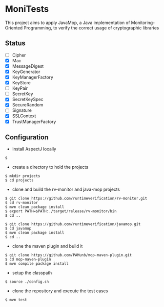 # MoniTests

This project aims to apply JavaMop, a Java implementation of Monitoring-Oriented Programming, to verify the correct usage of cryptographic libraries
## Status 

   * [ ] Cipher
   * [x] Mac
   * [x] MessageDigest
   * [x] KeyGenerator
   * [x] KeyManagerFactory
   * [x] KeyStore 
   * [ ] KeyPair
   * [ ] SecretKey
   * [x] SecretKeySpec
   * [x] SecureRandom
   * [ ] Signature
   * [x] SSLContext
   * [x] TrustManagerFactory

## Configuration

   * Install AspectJ locally

```
$ 
```
   * create a directory to hold the projects

```{shell}
$ mkdir projects
$ cd projects
```

   * clone and build the rv-monitor and java-mop projects
   
```{shell}
$ git clone https://github.com/runtimeverification/rv-monitor.git
$ cd rv-monitor
$ mvn clean package install
$ export PATH=$PATH:./target/release/rv-monitor/bin
$ cd ..

$ git clone https://github.com/runtimeverification/javamop.git
$ cd javamop
$ mvn clean package install
$ cd ..
````

   * clone the maven plugin and build it

```{shell}
$ git clone https://github.com/PAMunb/mop-maven-plugin.git
$ cd mop-maven-plugin
$ mvn compile package install
```

   * setup the classpath

```{shell}
$ source ./config.sh		  
````

   * clone the repository and execute the test cases

```{shell}
$ mvn test
```